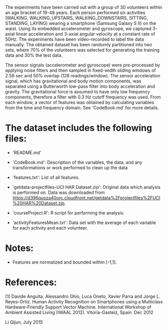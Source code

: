 The experiments have been carried out with a group of 30 volunteers within an age bracket of 19-48 years. Each person performed six activities (WALKING, WALKING_UPSTAIRS, WALKING_DOWNSTAIRS, SITTING, STANDING, LAYING) wearing a smartphone (Samsung Galaxy S II) on the waist. Using its embedded accelerometer and gyroscope, we captured 3-axial linear acceleration and 3-axial angular velocity at a constant rate of 50Hz. The experiments have been video-recorded to label the data manually. The obtained dataset has been randomly partitioned into two sets, where 70% of the volunteers was selected for generating the training data and 30% the test data. 

The sensor signals (accelerometer and gyroscope) were pre-processed by applying noise filters and then sampled in fixed-width sliding windows of 2.56 sec and 50% overlap (128 readings/window). The sensor acceleration signal, which has gravitational and body motion components, was separated using a Butterworth low-pass filter into body acceleration and gravity. The gravitational force is assumed to have only low frequency components, therefore a filter with 0.3 Hz cutoff frequency was used. From each window, a vector of features was obtained by calculating variables from the time and frequency domain. See 'CodeBook.md' for more details. 

The dataset includes the following files:
=========================================

- 'README.md'

- 'CodeBook.md':  Description of the variables, the data, and any transformations or work performed to clean up the data 

- 'features.txt': List of all features.

- 'getdata-projectfiles-UCI HAR Dataset.zip': Original data which analysis is performed on. Data was downloaded from https://d396qusza40orc.cloudfront.net/getdata%2Fprojectfiles%2FUCI%20HAR%20Dataset.zip.

- 'courseProject.R': R script for performing the analysis.

- 'activityFeaturesMean.txt': Data set with the average of each variable for each activity and each volunteer.


Notes: 
======
- Features are normalized and bounded within [-1,1].

References:
===========

[1] Davide Anguita, Alessandro Ghio, Luca Oneto, Xavier Parra and Jorge L. Reyes-Ortiz. Human Activity Recognition on Smartphones using a Multiclass Hardware-Friendly Support Vector Machine. International Workshop of Ambient Assisted Living (IWAAL 2012). Vitoria-Gasteiz, Spain. Dec 2012

Li Qijun, July 2015
